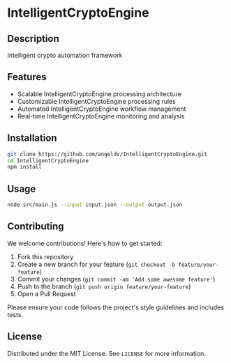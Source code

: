 # IntelligentCryptoEngine

## Description

Intelligent crypto automation framework

## Features

- Scalable IntelligentCryptoEngine processing architecture
- Customizable IntelligentCryptoEngine processing rules
- Automated IntelligentCryptoEngine workflow management
- Real-time IntelligentCryptoEngine monitoring and analysis
## Installation

```bash
git clone https://github.com/angeldv/IntelligentCryptoEngine.git
cd IntelligentCryptoEngine
npm install
```

## Usage

```bash
node src/main.js --input input.json --output output.json
```

## Contributing

We welcome contributions! Here's how to get started:

1. Fork this repository
2. Create a new branch for your feature (`git checkout -b feature/your-feature`)
3. Commit your changes (`git commit -am 'Add some awesome feature'`)
4. Push to the branch (`git push origin feature/your-feature`)
5. Open a Pull Request

Please ensure your code follows the project's style guidelines and includes tests.

## License

Distributed under the MIT License. See `LICENSE` for more information.
